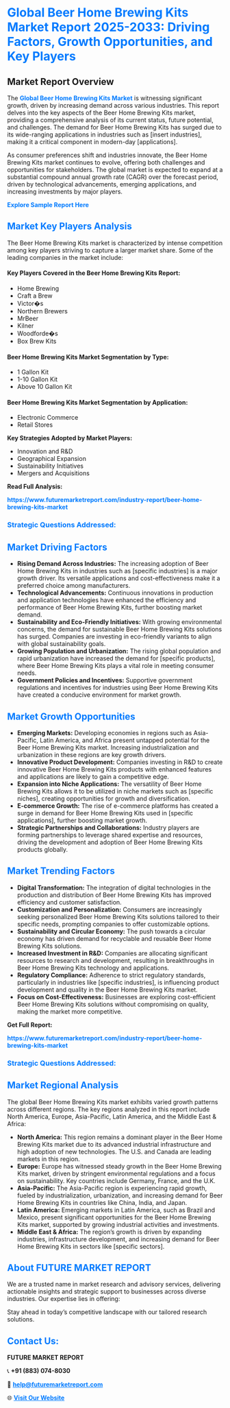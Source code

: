 <h1 style="color: #007BFF;">Global Beer Home Brewing Kits Market Report 2025-2033: Driving Factors, Growth Opportunities, and Key Players</h1>

<section id="overview">
<h2>Market Report Overview</h2>
<p>The <a href="https://www.futuremarketreport.com/industry-report/beer-home-brewing-kits-market" style="color: #007BFF; text-decoration: none;"><strong>Global Beer Home Brewing Kits Market</strong></a> is witnessing significant growth, driven by increasing demand across various industries. This report delves into the key aspects of the Beer Home Brewing Kits market, providing a comprehensive analysis of its current status, future potential, and challenges. The demand for Beer Home Brewing Kits has surged due to its wide-ranging applications in industries such as [insert industries], making it a critical component in modern-day [applications].</p>
<p>As consumer preferences shift and industries innovate, the Beer Home Brewing Kits market continues to evolve, offering both challenges and opportunities for stakeholders. The global market is expected to expand at a substantial compound annual growth rate (CAGR) over the forecast period, driven by technological advancements, emerging applications, and increasing investments by major players.</p>
</section>

<section id="overview">
<p><a href="https://www.futuremarketreport.com/request-sample/reportId=43117" style="color: #007BFF; text-decoration: none;"><strong>Explore Sample Report Here</strong></a></p>
</section>

<section id="key-players">
<h2 style="color: #007BFF;">Market Key Players Analysis</h2>
<p>The Beer Home Brewing Kits market is characterized by intense competition among key players striving to capture a larger market share. Some of the leading companies in the market include:</p>
<h4>Key Players Covered in the Beer Home Brewing Kits Report:</h4>
<ul><li>Home Brewing</li><li>Craft a Brew</li><li>Victor�s</li><li>Northern Brewers</li><li>MrBeer</li><li>Kilner</li><li>Woodforde�s</li><li>Box Brew Kits</li></ul>
<h4>Beer Home Brewing Kits Market Segmentation by Type:</h4>
<ul><li>1 Gallon Kit</li><li>1-10 Gallon Kit</li><li>Above 10 Gallon Kit</li></ul>

<h4>Beer Home Brewing Kits Market Segmentation by Application:</h4>
<ul><li>Electronic Commerce</li><li>Retail Stores</li></ul>
<p><strong>Key Strategies Adopted by Market Players:</strong></p>
<ul>
<li>Innovation and R&D</li>
<li>Geographical Expansion</li>
<li>Sustainability Initiatives</li>
<li>Mergers and Acquisitions</li>
</ul>
</section>

<section>
<p><strong>Read Full Analysis: </strong></p><a href="https://www.futuremarketreport.com/industry-report/beer-home-brewing-kits-market" style="color: #007BFF; text-decoration: none;"><strong>https://www.futuremarketreport.com/industry-report/beer-home-brewing-kits-market</strong></a>
<h3 style="color: #007BFF;">Strategic Questions Addressed:</h3>
</section>

<section id="driving-factors">
<h2 style="color: #007BFF;">Market Driving Factors</h2>
<ul>
<li><strong>Rising Demand Across Industries:</strong> The increasing adoption of Beer Home Brewing Kits in industries such as [specific industries] is a major growth driver. Its versatile applications and cost-effectiveness make it a preferred choice among manufacturers.</li>
<li><strong>Technological Advancements:</strong> Continuous innovations in production and application technologies have enhanced the efficiency and performance of Beer Home Brewing Kits, further boosting market demand.</li>
<li><strong>Sustainability and Eco-Friendly Initiatives:</strong> With growing environmental concerns, the demand for sustainable Beer Home Brewing Kits solutions has surged. Companies are investing in eco-friendly variants to align with global sustainability goals.</li>
<li><strong>Growing Population and Urbanization:</strong> The rising global population and rapid urbanization have increased the demand for [specific products], where Beer Home Brewing Kits plays a vital role in meeting consumer needs.</li>
<li><strong>Government Policies and Incentives:</strong> Supportive government regulations and incentives for industries using Beer Home Brewing Kits have created a conducive environment for market growth.</li>
</ul>
</section>

<section id="growth-opportunities">
<h2 style="color: #007BFF;">Market Growth Opportunities</h2>
<ul>
<li><strong>Emerging Markets:</strong> Developing economies in regions such as Asia-Pacific, Latin America, and Africa present untapped potential for the Beer Home Brewing Kits market. Increasing industrialization and urbanization in these regions are key growth drivers.</li>
<li><strong>Innovative Product Development:</strong> Companies investing in R&D to create innovative Beer Home Brewing Kits products with enhanced features and applications are likely to gain a competitive edge.</li>
<li><strong>Expansion into Niche Applications:</strong> The versatility of Beer Home Brewing Kits allows it to be utilized in niche markets such as [specific niches], creating opportunities for growth and diversification.</li>
<li><strong>E-commerce Growth:</strong> The rise of e-commerce platforms has created a surge in demand for Beer Home Brewing Kits used in [specific applications], further boosting market growth.</li>
<li><strong>Strategic Partnerships and Collaborations:</strong> Industry players are forming partnerships to leverage shared expertise and resources, driving the development and adoption of Beer Home Brewing Kits products globally.</li>
</ul>
</section>

<section id="trending-factors">
<h2 style="color: #007BFF;">Market Trending Factors</h2>
<ul>
<li><strong>Digital Transformation:</strong> The integration of digital technologies in the production and distribution of Beer Home Brewing Kits has improved efficiency and customer satisfaction.</li>
<li><strong>Customization and Personalization:</strong> Consumers are increasingly seeking personalized Beer Home Brewing Kits solutions tailored to their specific needs, prompting companies to offer customizable options.</li>
<li><strong>Sustainability and Circular Economy:</strong> The push towards a circular economy has driven demand for recyclable and reusable Beer Home Brewing Kits solutions.</li>
<li><strong>Increased Investment in R&D:</strong> Companies are allocating significant resources to research and development, resulting in breakthroughs in Beer Home Brewing Kits technology and applications.</li>
<li><strong>Regulatory Compliance:</strong> Adherence to strict regulatory standards, particularly in industries like [specific industries], is influencing product development and quality in the Beer Home Brewing Kits market.</li>
<li><strong>Focus on Cost-Effectiveness:</strong> Businesses are exploring cost-efficient Beer Home Brewing Kits solutions without compromising on quality, making the market more competitive.</li>
</ul>
</section>

<section>
<p><strong>Get Full Report: </strong></p><a href="https://www.futuremarketreport.com/industry-report/beer-home-brewing-kits-market" style="color: #007BFF; text-decoration: none;"><strong>https://www.futuremarketreport.com/industry-report/beer-home-brewing-kits-market</strong></a>
<h3 style="color: #007BFF;">Strategic Questions Addressed:</h3>
</section>


<section id="regional-analysis">
<h2 style="color: #007BFF;">Market Regional Analysis</h2>
<p>The global Beer Home Brewing Kits market exhibits varied growth patterns across different regions. The key regions analyzed in this report include North America, Europe, Asia-Pacific, Latin America, and the Middle East & Africa:</p>
<ul>
<li><strong>North America:</strong> This region remains a dominant player in the Beer Home Brewing Kits market due to its advanced industrial infrastructure and high adoption of new technologies. The U.S. and Canada are leading markets in this region.</li>
<li><strong>Europe:</strong> Europe has witnessed steady growth in the Beer Home Brewing Kits market, driven by stringent environmental regulations and a focus on sustainability. Key countries include Germany, France, and the U.K.</li>
<li><strong>Asia-Pacific:</strong> The Asia-Pacific region is experiencing rapid growth, fueled by industrialization, urbanization, and increasing demand for Beer Home Brewing Kits in countries like China, India, and Japan.</li>
<li><strong>Latin America:</strong> Emerging markets in Latin America, such as Brazil and Mexico, present significant opportunities for the Beer Home Brewing Kits market, supported by growing industrial activities and investments.</li>
<li><strong>Middle East & Africa:</strong> The region’s growth is driven by expanding industries, infrastructure development, and increasing demand for Beer Home Brewing Kits in sectors like [specific sectors].</li>
</ul>
</section>

<footer>
<h2 style="color: #007BFF;">About FUTURE MARKET REPORT</h2>
<p>We are a trusted name in market research and advisory services, delivering actionable insights and strategic support to businesses across diverse industries. Our expertise lies in offering:</p>

<p>Stay ahead in today’s competitive landscape with our tailored research solutions.</p>

<h2 style="color: #007BFF;">Contact Us:</h2>
<p><strong>FUTURE MARKET REPORT</strong></p>
<p>📞 <strong>+91 (883) 074-8030</strong></p>
<p>📧 <strong><a href="mailto:help@futuremarketreport.com" style="color: #007BFF;">help@futuremarketreport.com</a></strong></p>
<p>🌐 <strong><a href="https://www.futuremarketreport.com/" style="color: #007BFF;">Visit Our Website</a></strong></p>
</footer>
